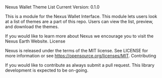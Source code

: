 Nexus Wallet Theme List
Current Version: 0.1.0

This is a module for the Nexus Wallet Interface. This module lets users look at a list of themes are a part of this repo. Users can view the list, preview, and download the themes.

If you would like to learn more about Nexus we encourage you to visit the Nexus Earth Website.
License

Nexus is released under the terms of the MIT license. See LICENSE for more information or see https://opensource.org/licenses/MIT.
Contributing

If you would like to contribute as always submit a pull request. This library development is expected to be on-going.
